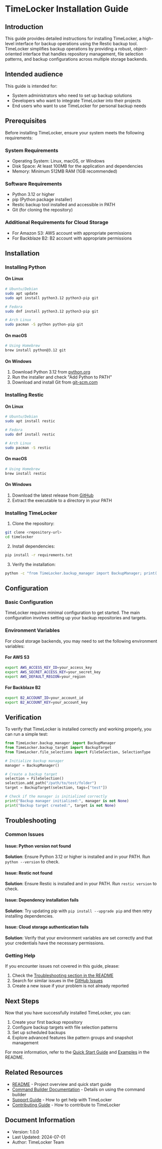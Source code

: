 # TimeLocker Installation Guide

## Introduction

This guide provides detailed instructions for installing TimeLocker, a high-level interface for backup operations using the Restic backup tool. TimeLocker simplifies backup operations by providing a robust, object-oriented interface that handles repository management, file selection patterns, and backup configurations across multiple storage backends.

## Intended audience

This guide is intended for:
- System administrators who need to set up backup solutions
- Developers who want to integrate TimeLocker into their projects
- End users who want to use TimeLocker for personal backup needs

## Prerequisites

Before installing TimeLocker, ensure your system meets the following requirements:

### System Requirements
- Operating System: Linux, macOS, or Windows
- Disk Space: At least 100MB for the application and dependencies
- Memory: Minimum 512MB RAM (1GB recommended)

### Software Requirements
- Python 3.12 or higher
- pip (Python package installer)
- Restic backup tool installed and accessible in PATH
- Git (for cloning the repository)

### Additional Requirements for Cloud Storage
- For Amazon S3: AWS account with appropriate permissions
- For Backblaze B2: B2 account with appropriate permissions

## Installation

### Installing Python

#### On Linux
```bash
# Ubuntu/Debian
sudo apt update
sudo apt install python3.12 python3-pip git

# Fedora
sudo dnf install python3.12 python3-pip git

# Arch Linux
sudo pacman -S python python-pip git
```

#### On macOS
```bash
# Using Homebrew
brew install python@3.12 git
```

#### On Windows
1. Download Python 3.12 from [python.org](https://www.python.org/downloads/)
2. Run the installer and check "Add Python to PATH"
3. Download and install Git from [git-scm.com](https://git-scm.com/download/win)

### Installing Restic

#### On Linux
```bash
# Ubuntu/Debian
sudo apt install restic

# Fedora
sudo dnf install restic

# Arch Linux
sudo pacman -S restic
```

#### On macOS
```bash
# Using Homebrew
brew install restic
```

#### On Windows
1. Download the latest release from [GitHub](https://github.com/restic/restic/releases)
2. Extract the executable to a directory in your PATH

### Installing TimeLocker

1. Clone the repository:
```bash
git clone <repository-url>
cd timelocker
```

2. Install dependencies:
```bash
pip install -r requirements.txt
```

3. Verify the installation:
```bash
python -c "from TimeLocker.backup_manager import BackupManager; print('TimeLocker installed successfully')"
```

## Configuration

### Basic Configuration

TimeLocker requires minimal configuration to get started. The main configuration involves setting up your backup repositories and targets.

### Environment Variables

For cloud storage backends, you may need to set the following environment variables:

#### For AWS S3
```bash
export AWS_ACCESS_KEY_ID=your_access_key
export AWS_SECRET_ACCESS_KEY=your_secret_key
export AWS_DEFAULT_REGION=your_region
```

#### For Backblaze B2
```bash
export B2_ACCOUNT_ID=your_account_id
export B2_ACCOUNT_KEY=your_account_key
```

## Verification

To verify that TimeLocker is installed correctly and working properly, you can run a simple test:

```python
from TimeLocker.backup_manager import BackupManager
from TimeLocker.backup_target import BackupTarget
from TimeLocker.file_selections import FileSelection, SelectionType

# Initialize backup manager
manager = BackupManager()

# Create a backup target
selection = FileSelection()
selection.add_path("/path/to/test/folder")
target = BackupTarget(selection, tags=["test"])

# Check if the manager is initialized correctly
print("Backup manager initialized:", manager is not None)
print("Backup target created:", target is not None)
```

## Troubleshooting

### Common Issues

#### Issue: Python version not found
**Solution**: Ensure Python 3.12 or higher is installed and in your PATH. Run `python --version` to check.

#### Issue: Restic not found
**Solution**: Ensure Restic is installed and in your PATH. Run `restic version` to check.

#### Issue: Dependency installation fails
**Solution**: Try updating pip with `pip install --upgrade pip` and then retry installing dependencies.

#### Issue: Cloud storage authentication fails
**Solution**: Verify that your environment variables are set correctly and that your credentials have the necessary permissions.

### Getting Help

If you encounter issues not covered in this guide, please:
1. Check the [Troubleshooting section in the README](README.md#troubleshooting)
2. Search for similar issues in the [GitHub Issues](https://github.com/yourusername/TimeLocker/issues)
3. Create a new issue if your problem is not already reported

## Next Steps

Now that you have successfully installed TimeLocker, you can:

1. Create your first backup repository
2. Configure backup targets with file selection patterns
3. Set up scheduled backups
4. Explore advanced features like pattern groups and snapshot management

For more information, refer to the [Quick Start Guide](README.md#quick-start) and [Examples](README.md#more-detailed-examples) in the README.

## Related Resources

- [README](../README.md) - Project overview and quick start guide
- [Command Builder Documentation](command_builder.md) - Details on using the command builder
- [Support Guide](../SUPPORT.md) - How to get help with TimeLocker
- [Contributing Guide](../CONTRIBUTING.md) - How to contribute to TimeLocker

## Document Information

- Version: 1.0.0
- Last Updated: 2024-07-01
- Author: TimeLocker Team